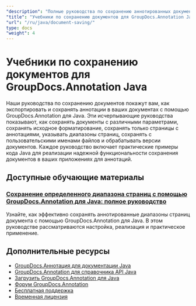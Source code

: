 ```yaml
---
"description": "Полные руководства по сохранению аннотированных документов с различными параметрами с помощью GroupDocs.Annotation для Java."
"title": "Учебники по сохранению документов для GroupDocs.Annotation Java"
"url": "/ru/java/document-saving/"
type: docs
"weight": 4
---
```


# Учебники по сохранению документов для GroupDocs.Annotation Java

Наши руководства по сохранению документов покажут вам, как экспортировать и сохранять аннотации в ваших документах с помощью GroupDocs.Annotation для Java. Эти исчерпывающие руководства показывают, как сохранять документы с различными параметрами, сохранять исходное форматирование, сохранять только страницы с аннотациями, указывать диапазоны страниц, сохранять с пользовательскими именами файлов и обрабатывать версии документов. Каждое руководство включает практические примеры кода Java для реализации надежной функциональности сохранения документов в ваших приложениях для аннотаций.

## Доступные обучающие материалы

### [Сохранение определенного диапазона страниц с помощью GroupDocs.Annotation для Java: полное руководство](./groupdocs-annotation-java-save-specific-page-range/)
Узнайте, как эффективно сохранять аннотированные диапазоны страниц документа с помощью GroupDocs.Annotation для Java. В этом руководстве рассматриваются настройка, реализация и практическое применение.

## Дополнительные ресурсы

- [GroupDocs.Аннотация для документации Java](https://docs.groupdocs.com/annotation/java/)
- [GroupDocs.Annotation для справочника API Java](https://reference.groupdocs.com/annotation/java/)
- [Загрузить GroupDocs.Annotation для Java](https://releases.groupdocs.com/annotation/java/)
- [Форум GroupDocs.Annotation](https://forum.groupdocs.com/c/annotation)
- [Бесплатная поддержка](https://forum.groupdocs.com/)
- [Временная лицензия](https://purchase.groupdocs.com/temporary-license/)